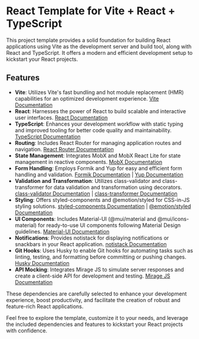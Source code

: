 # React Template for Vite + React + TypeScript

This project template provides a solid foundation for building React applications using Vite as the development server and build tool, along with React and TypeScript. It offers a modern and efficient development setup to kickstart your React projects.

## Features

- **Vite**: Utilizes Vite's fast bundling and hot module replacement (HMR) capabilities for an optimized development experience. [Vite Documentation](https://vitejs.dev/)
- **React**: Harnesses the power of React to build scalable and interactive user interfaces. [React Documentation](https://reactjs.org/docs)
- **TypeScript**: Enhances your development workflow with static typing and improved tooling for better code quality and maintainability. [TypeScript Documentation](https://www.typescriptlang.org/docs)
- **Routing**: Includes React Router for managing application routes and navigation. [React Router Documentation](https://reactrouter.com/web/guides/quick-start)
- **State Management**: Integrates MobX and MobX React Lite for state management in reactive components. [MobX Documentation](https://mobx.js.org/README.html)
- **Form Handling**: Employs Formik and Yup for easy and efficient form handling and validation. [Formik Documentation](https://formik.org/docs/overview) | [Yup Documentation](https://github.com/jquense/yup)
- **Validation and Transformation**: Utilizes class-validator and class-transformer for data validation and transformation using decorators. [class-validator Documentation](https://github.com/typestack/class-validator) | [class-transformer Documentation](https://github.com/typestack/class-transformer)
- **Styling**: Offers styled-components and @emotion/styled for CSS-in-JS styling solutions. [styled-components Documentation](https://styled-components.com/docs) | [@emotion/styled Documentation](https://emotion.sh/docs/styled)
- **UI Components**: Includes Material-UI (@mui/material and @mui/icons-material) for ready-to-use UI components following Material Design guidelines. [Material-UI Documentation](https://mui.com/getting-started/usage/)
- **Notifications**: Provides notistack for displaying notifications or snackbars in your React application. [notistack Documentation](https://iamhosseindhv.com/notistack)
- **Git Hooks**: Uses Husky to enable Git hooks for automating tasks such as linting, testing, and formatting before committing or pushing changes. [Husky Documentation](https://typicode.github.io/husky/#/)
- **API Mocking**: Integrates Mirage JS to simulate server responses and create a client-side API for development and testing. [Mirage JS Documentation](https://miragejs.com/docs)

These dependencies are carefully selected to enhance your development experience, boost productivity, and facilitate the creation of robust and feature-rich React applications.

Feel free to explore the template, customize it to your needs, and leverage the included dependencies and features to kickstart your React projects with confidence.
